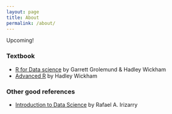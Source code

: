 ```yaml
---
layout: page
title: About
permalink: /about/
---
```


Upcoming!

### Textbook

* [R for Data science](http://r4ds.had.co.nz) by Garrett Grolemund & Hadley Wickham
* [Advanced R](https://adv-r.hadley.nz) by Hadley Wickham

### Other good references

* [Introduction to Data Science](https://rafalab.github.io/dsbook/) by Rafael A. Irizarry
